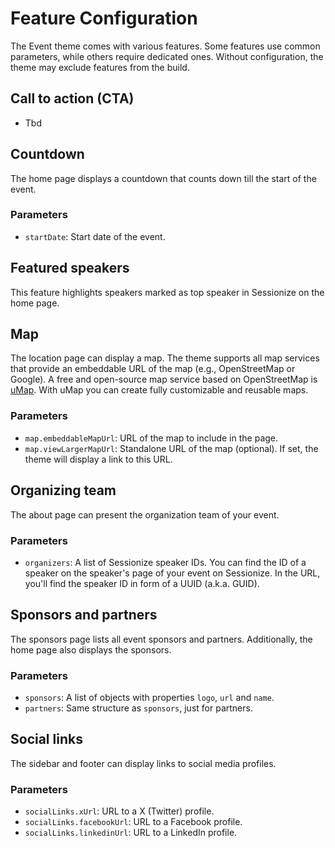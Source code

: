 # Feature Configuration

The Event theme comes with various features. Some features use common
parameters, while others require dedicated ones. Without configuration, the
theme may exclude features from the build.

## Call to action (CTA)

-   Tbd

## Countdown

The home page displays a countdown that counts down till the start of the event.

### Parameters

-   `startDate`: Start date of the event.

## Featured speakers

This feature highlights speakers marked as top speaker in Sessionize on the home
page.

## Map

The location page can display a map. The theme supports all map services that
provide an embeddable URL of the map (e.g., OpenStreetMap or Google). A free and
open-source map service based on OpenStreetMap is
[uMap](https://umap.openstreetmap.de). With uMap you can create fully
customizable and reusable maps.

### Parameters

-   `map.embeddableMapUrl`: URL of the map to include in the page.
-   `map.viewLargerMapUrl`: Standalone URL of the map (optional). If set, the
    theme will display a link to this URL.

## Organizing team

The about page can present the organization team of your event.

### Parameters

-   `organizers`: A list of Sessionize speaker IDs. You can find the ID of a speaker
    on the speaker's page of your event on Sessionize. In the URL, you'll find the
    speaker ID in form of a UUID (a.k.a. GUID).

## Sponsors and partners

The sponsors page lists all event sponsors and partners. Additionally, the home
page also displays the sponsors.

### Parameters

-   `sponsors`: A list of objects with properties `logo`, `url` and `name`.
-   `partners`: Same structure as `sponsors`, just for partners.

## Social links

The sidebar and footer can display links to social media profiles.

### Parameters

-   `socialLinks.xUrl`: URL to a X (Twitter) profile.
-   `socialLinks.facebookUrl`: URL to a Facebook profile.
-   `socialLinks.linkedinUrl`: URL to a LinkedIn profile.
